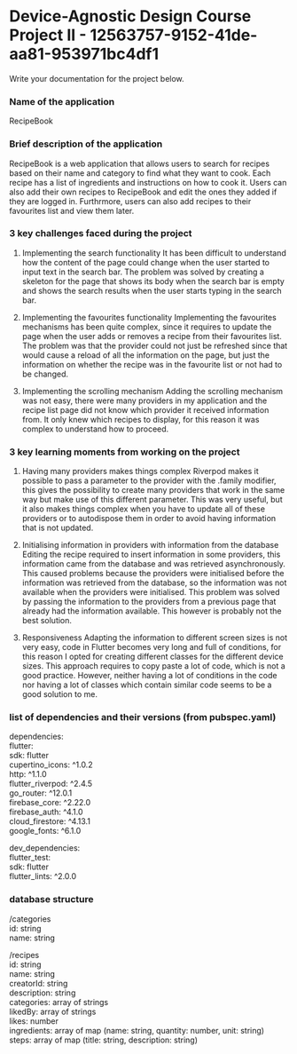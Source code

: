 # Device-Agnostic Design Course Project II - 12563757-9152-41de-aa81-953971bc4df1

Write your documentation for the project below.

### Name of the application
RecipeBook

### Brief description of the application
RecipeBook is a web application that allows users to search for recipes based on their name and category to find what they want to cook. Each recipe has a list of ingredients and instructions on how to cook it. Users can also add their own recipes to RecipeBook and edit the ones they added if they are logged in. Furthrmore, users can also add recipes to their favourites list and view them later.

### 3 key challenges faced during the project
1. Implementing the search functionality
It has been difficult to understand how the content of the page could change when the user started to input text in the search bar. The problem was solved by creating a skeleton for the page that shows its body when the search bar is empty and shows the search results when the user starts typing in the search bar.

2. Implementing the favourites functionality
Implementing the favourites mechanisms has been quite complex, since it requires to update the page when the user adds or removes a recipe from their favourites list. The problem was that the provider could not just be refreshed since that would cause a reload of all the information on the page, but just the information on whether the recipe was in the favourite list or not had to be changed.

3. Implementing the scrolling mechanism
Adding the scrolling mechanism was not easy, there were many providers in my application and the recipe list page did not know which provider it received information from. It only knew which recipes to display, for this reason it was complex to understand how to proceed.

### 3 key learning moments from working on the project
1. Having many providers makes things complex
Riverpod makes it possible to pass a parameter to the provider with the .family modifier, this gives the possibility to create many providers that work in the same way but make use of this different parameter. This was very useful, but it also makes things complex when you have to update all of these providers or to autodispose them in order to avoid having information that is not updated.

2. Initialising information in providers with information from the database 
Editing the recipe required to insert information in some providers, this information came from the database and was retrieved asynchronously. This caused problems because the providers were initialised before the information was retrieved from the database, so the information was not available when the providers were initialised. This problem was solved by passing the information to the providers from a previous page that already had the information available. This however is probably not the best solution.

3. Responsiveness 
Adapting the information to different screen sizes is not very easy, code in Flutter becomes very long and full of conditions, for this reason I opted for creating different classes for the different device sizes. This approach requires to copy paste a lot of code, which is not a good practice. However, neither having a lot of conditions in the code nor having a lot of classes which contain similar code seems to be a good solution to me.

### list of dependencies and their versions (from pubspec.yaml)
dependencies:  
  flutter:  
    sdk: flutter  
  cupertino_icons: ^1.0.2  
  http: ^1.1.0  
  flutter_riverpod: ^2.4.5  
  go_router: ^12.0.1  
  firebase_core: ^2.22.0  
  firebase_auth: ^4.1.0  
  cloud_firestore: ^4.13.1  
  google_fonts: ^6.1.0  
  
dev_dependencies:  
  flutter_test:  
    sdk: flutter  
    flutter_lints: ^2.0.0  
  
  
### database structure 
/categories  
id: string  
name: string  
  
/recipes  
id: string  
name: string  
creatorId: string  
description: string  
categories: array of strings  
likedBy: array of strings  
likes: number  
ingredients: array of map (name: string, quantity: number, unit: string)  
steps: array of map (title: string, description: string)  
